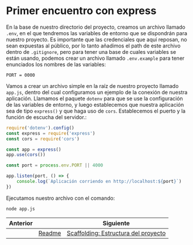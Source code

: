 # Primer encuentro con express

En la base de nuestro directorio del proyecto, creamos un archivo llamado `.env`, en el que tendremos las variables de entorno que se dispondrán para nuestro proyecto. Es importante que las credenciales que aquí reposan, no sean expuestas al público, por lo tanto añadimos el path de este archivo dentro de `.gitignore`, pero para tener una base de cuales variables se están usando, podemos crear un archivo llamado `.env.example` para tener enunciados los nombres de las variables:

```.env
PORT = 0000
```

Vamos a crear un archivo simple en la raíz de nuestro proyecto llamado `app.js`, dentro del cual configuramos un ejemplo de la conexión de nuestra aplicación. Llamamos el paquete `dotenv` para que se use la configuración de las variables de entorno, y luego establecemos que nuestra aplicación sea de tipo `express()` y que haga uso de `cors`. Establecemos el puerto y la función de escucha del servidor.:

```js
require('dotenv').config()
const express = require('express')
const cors = require('cors')

const app = express()
app.use(cors())

const port = process.env.PORT || 4000

app.listen(port, () => {
    console.log(`Aplicación corriendo en http://localhost:${port}`)
})
```

Ejecutamos nuestro archivo con el comando:

```txt
node app.js
```

| Anterior |                        | Siguiente                                              |
| -------- | ---------------------- | ------------------------------------------------------ |
|          | [Readme](../README.md) | [Scaffolding: Estructura del proyecto](02_Scaffold.md) |
